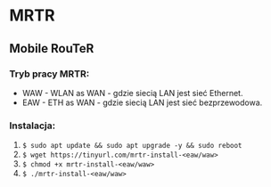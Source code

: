 # MRTR

## Mobile RouTeR

### Tryb pracy MRTR:
  * WAW - WLAN as WAN - gdzie siecią LAN jest sieć Ethernet.
  * EAW - ETH as WAN - gdzie siecią LAN jest sieć bezprzewodowa.

### Instalacja:
  1. `$ sudo apt update && sudo apt upgrade -y && sudo reboot`
  2. `$ wget https://tinyurl.com/mrtr-install-<eaw/waw>`
  3. `$ chmod +x mrtr-install-<eaw/waw>`
  4. `$ ./mrtr-install-<eaw/waw>` 
